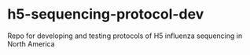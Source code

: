 # h5-sequencing-protocol-dev
Repo for developing and testing protocols of H5 influenza sequencing in North America
